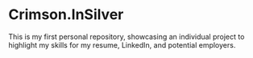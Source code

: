 # Crimson.InSilver
This is my first personal repository, showcasing an individual project to highlight my skills for my resume, LinkedIn, and potential employers.
